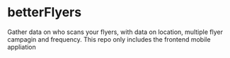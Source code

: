 # betterFlyers
Gather data on who scans your flyers, with data on location, multiple flyer campagin and frequency. This repo only includes the frontend mobile appliation
